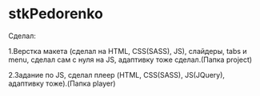 # stkPedorenko
Сделал:

1.Верстка макета  (сделал на HTML, CSS(SASS), JS), слайдеры, tabs и menu, сделал сам с нуля на JS, адаптивку тоже сделал.(Папка project)

2.Задание по JS, сделал плеер (HTML, CSS(SASS), JS(JQuery),  адаптивку тоже).(Папка player)


